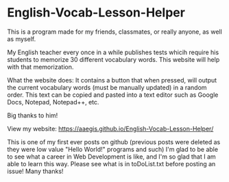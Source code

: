 # English-Vocab-Lesson-Helper
This is a program made for my friends, classmates, or really anyone, as well as myself. 

My English teacher every once in a while publishes tests whicih require his students to memorize 30 different vocabulary words.
This website will help with that memorization.

What the website does:
It contains a button that when pressed, will output the current vocabulary words (must be manually updated) in a random order. This text can be copied and pasted
into a text editor such as Google Docs, Notepad, Notepad++, etc.

Big thanks to him!

View my website: https://aaegis.github.io/English-Vocab-Lesson-Helper/


This is one of my first ever posts on github (previous posts were deleted as they were low value "Hello World!" programs and such)
I'm glad to be able to see what a career in Web Development is like, and I'm so glad that I am able to learn this way.
Please see what is in toDoList.txt before posting an issue! Many thanks!
